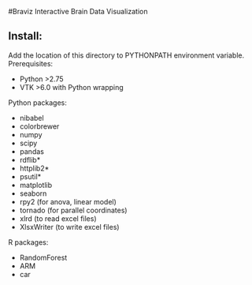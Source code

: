 #Braviz
Interactive Brain Data Visualization
## Install:
Add the location of this directory to PYTHONPATH environment variable.
Prerequisites:

- Python >2.75
- VTK >6.0 with Python wrapping

Python packages:

- nibabel
- colorbrewer
- numpy
- scipy
- pandas
- rdflib*
- httplib2*
- psutil*
- matplotlib
- seaborn
- rpy2 (for anova, linear model)
- tornado (for parallel coordinates)
- xlrd (to read excel files)
- XlsxWriter (to write excel files)

R packages:

- RandomForest
- ARM
- car

